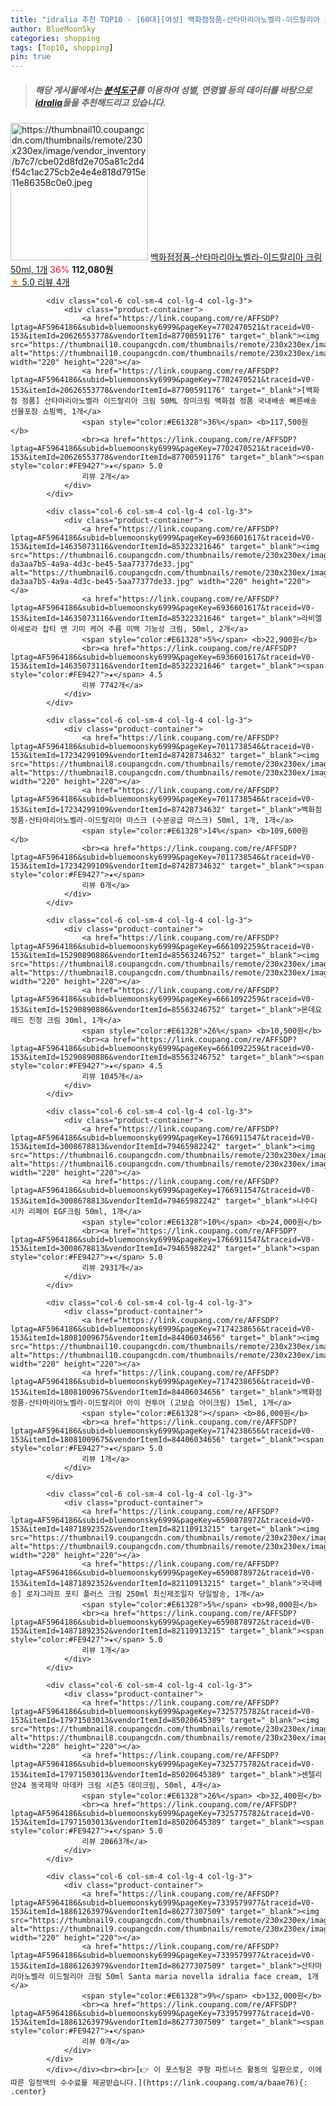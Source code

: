 ```yaml
---
title: "idralia 추천 TOP10 - [60대][여성] 백화점정품-산타마리아노벨라-이드랄리아 크림 50ml, 1개"
author: BlueMoonSky
categories: shopping
tags: [Top10, shopping]
pin: true
---
```


> ##### 해당 게시물에서는 [**분석도구**](https://itemscout.io/)를 이용하여 **성별**, **연령별** 등의 데이터를 바탕으로 [**idralia**](https://link.coupang.com/a/baae76)들을 추천해드리고 있습니다.
<div class="container"><div class="row">
            <div class="col-6 col-sm-4 col-lg-4 col-lg-3">
                <div class="product-container">
                    <a href="https://link.coupang.com/re/AFFSDP?lptag=AF5964186&subid=bluemoonsky6999&pageKey=6910291047&traceid=V0-153&itemId=16651006439&vendorItemId=86361757297" target="_blank"><img src="https://thumbnail10.coupangcdn.com/thumbnails/remote/230x230ex/image/vendor_inventory/b7c7/cbe02d8fd2e705a81c2d4f54c1ac275cb2e4e4e818d7915e11e86358c0e0.jpeg" alt="https://thumbnail10.coupangcdn.com/thumbnails/remote/230x230ex/image/vendor_inventory/b7c7/cbe02d8fd2e705a81c2d4f54c1ac275cb2e4e4e818d7915e11e86358c0e0.jpeg" width="220" height="220"></a>
                    <a href="https://link.coupang.com/re/AFFSDP?lptag=AF5964186&subid=bluemoonsky6999&pageKey=6910291047&traceid=V0-153&itemId=16651006439&vendorItemId=86361757297" target="_blank">백화점정품-산타마리아노벨라-이드랄리아 크림 50ml, 1개</a>
                    <span style="color:#E61328">36%</span> <b>112,080원</b>
                    <br><a href="https://link.coupang.com/re/AFFSDP?lptag=AF5964186&subid=bluemoonsky6999&pageKey=6910291047&traceid=V0-153&itemId=16651006439&vendorItemId=86361757297" target="_blank"><span style="color:#FE9427">★</span> 5.0
                    리뷰 4개</a>
                </div>
            </div>
            
            <div class="col-6 col-sm-4 col-lg-4 col-lg-3">
                <div class="product-container">
                    <a href="https://link.coupang.com/re/AFFSDP?lptag=AF5964186&subid=bluemoonsky6999&pageKey=7702470521&traceid=V0-153&itemId=20626553778&vendorItemId=87700591176" target="_blank"><img src="https://thumbnail10.coupangcdn.com/thumbnails/remote/230x230ex/image/vendor_inventory/b765/a45cfb0e2a3980af96f128c3e937a86d2e33182dc65d7f1052d9ac09ccf7.jpg" alt="https://thumbnail10.coupangcdn.com/thumbnails/remote/230x230ex/image/vendor_inventory/b765/a45cfb0e2a3980af96f128c3e937a86d2e33182dc65d7f1052d9ac09ccf7.jpg" width="220" height="220"></a>
                    <a href="https://link.coupang.com/re/AFFSDP?lptag=AF5964186&subid=bluemoonsky6999&pageKey=7702470521&traceid=V0-153&itemId=20626553778&vendorItemId=87700591176" target="_blank">[백화점 정품] 산타마리아노벨라 이드랄리아 크림 50ML 장미크림 백화점 정품 국내배송 빠른배송 선물포장 쇼핑백, 1개</a>
                    <span style="color:#E61328">36%</span> <b>117,500원</b>
                    <br><a href="https://link.coupang.com/re/AFFSDP?lptag=AF5964186&subid=bluemoonsky6999&pageKey=7702470521&traceid=V0-153&itemId=20626553778&vendorItemId=87700591176" target="_blank"><span style="color:#FE9427">★</span> 5.0
                    리뷰 2개</a>
                </div>
            </div>
            
            <div class="col-6 col-sm-4 col-lg-4 col-lg-3">
                <div class="product-container">
                    <a href="https://link.coupang.com/re/AFFSDP?lptag=AF5964186&subid=bluemoonsky6999&pageKey=6936601617&traceid=V0-153&itemId=14635073116&vendorItemId=85322321646" target="_blank"><img src="https://thumbnail6.coupangcdn.com/thumbnails/remote/230x230ex/image/retail/images/745300618441186-da3aa7b5-4a9a-4d3c-be45-5aa77377de33.jpg" alt="https://thumbnail6.coupangcdn.com/thumbnails/remote/230x230ex/image/retail/images/745300618441186-da3aa7b5-4a9a-4d3c-be45-5aa77377de33.jpg" width="220" height="220"></a>
                    <a href="https://link.coupang.com/re/AFFSDP?lptag=AF5964186&subid=bluemoonsky6999&pageKey=6936601617&traceid=V0-153&itemId=14635073116&vendorItemId=85322321646" target="_blank">라비엘 아세로라 잡티 앤 기미 케어 주름 미백 기능성 크림, 50ml, 2개</a>
                    <span style="color:#E61328">5%</span> <b>22,900원</b>
                    <br><a href="https://link.coupang.com/re/AFFSDP?lptag=AF5964186&subid=bluemoonsky6999&pageKey=6936601617&traceid=V0-153&itemId=14635073116&vendorItemId=85322321646" target="_blank"><span style="color:#FE9427">★</span> 4.5
                    리뷰 7742개</a>
                </div>
            </div>
            
            <div class="col-6 col-sm-4 col-lg-4 col-lg-3">
                <div class="product-container">
                    <a href="https://link.coupang.com/re/AFFSDP?lptag=AF5964186&subid=bluemoonsky6999&pageKey=7011738546&traceid=V0-153&itemId=17234299109&vendorItemId=87428734632" target="_blank"><img src="https://thumbnail8.coupangcdn.com/thumbnails/remote/230x230ex/image/vendor_inventory/04b0/d36fc0b0d6ed3ea43b16f773426c55208f0723cb51bd643d81fd025abedc.jpg" alt="https://thumbnail8.coupangcdn.com/thumbnails/remote/230x230ex/image/vendor_inventory/04b0/d36fc0b0d6ed3ea43b16f773426c55208f0723cb51bd643d81fd025abedc.jpg" width="220" height="220"></a>
                    <a href="https://link.coupang.com/re/AFFSDP?lptag=AF5964186&subid=bluemoonsky6999&pageKey=7011738546&traceid=V0-153&itemId=17234299109&vendorItemId=87428734632" target="_blank">백화점정품-산타마리아노벨라-이드랄리아 마스크 (수분공급 마스크) 50ml, 1개, 1개</a>
                    <span style="color:#E61328">14%</span> <b>109,600원</b>
                    <br><a href="https://link.coupang.com/re/AFFSDP?lptag=AF5964186&subid=bluemoonsky6999&pageKey=7011738546&traceid=V0-153&itemId=17234299109&vendorItemId=87428734632" target="_blank"><span style="color:#FE9427">★</span> 
                    리뷰 0개</a>
                </div>
            </div>
            
            <div class="col-6 col-sm-4 col-lg-4 col-lg-3">
                <div class="product-container">
                    <a href="https://link.coupang.com/re/AFFSDP?lptag=AF5964186&subid=bluemoonsky6999&pageKey=6661092259&traceid=V0-153&itemId=15290890886&vendorItemId=85563246752" target="_blank"><img src="https://thumbnail8.coupangcdn.com/thumbnails/remote/230x230ex/image/vendor_inventory/e57d/03ce9af5f3a9a7466e174503095522f91a855e3f2232457a87ee88d27a2d.jpg" alt="https://thumbnail8.coupangcdn.com/thumbnails/remote/230x230ex/image/vendor_inventory/e57d/03ce9af5f3a9a7466e174503095522f91a855e3f2232457a87ee88d27a2d.jpg" width="220" height="220"></a>
                    <a href="https://link.coupang.com/re/AFFSDP?lptag=AF5964186&subid=bluemoonsky6999&pageKey=6661092259&traceid=V0-153&itemId=15290890886&vendorItemId=85563246752" target="_blank">몬데요 레드 진정 크림 30ml, 1개</a>
                    <span style="color:#E61328">26%</span> <b>10,500원</b>
                    <br><a href="https://link.coupang.com/re/AFFSDP?lptag=AF5964186&subid=bluemoonsky6999&pageKey=6661092259&traceid=V0-153&itemId=15290890886&vendorItemId=85563246752" target="_blank"><span style="color:#FE9427">★</span> 4.5
                    리뷰 1045개</a>
                </div>
            </div>
            
            <div class="col-6 col-sm-4 col-lg-4 col-lg-3">
                <div class="product-container">
                    <a href="https://link.coupang.com/re/AFFSDP?lptag=AF5964186&subid=bluemoonsky6999&pageKey=1766911547&traceid=V0-153&itemId=3008678813&vendorItemId=79465982242" target="_blank"><img src="https://thumbnail6.coupangcdn.com/thumbnails/remote/230x230ex/image/vendor_inventory/524a/edfce50f34e503677cd7fde4337694574e0751c841b0e257c9d2b8a5cedf.jpg" alt="https://thumbnail6.coupangcdn.com/thumbnails/remote/230x230ex/image/vendor_inventory/524a/edfce50f34e503677cd7fde4337694574e0751c841b0e257c9d2b8a5cedf.jpg" width="220" height="220"></a>
                    <a href="https://link.coupang.com/re/AFFSDP?lptag=AF5964186&subid=bluemoonsky6999&pageKey=1766911547&traceid=V0-153&itemId=3008678813&vendorItemId=79465982242" target="_blank">나수다 시카 리페어 EGF크림 50ml, 1개</a>
                    <span style="color:#E61328">10%</span> <b>24,000원</b>
                    <br><a href="https://link.coupang.com/re/AFFSDP?lptag=AF5964186&subid=bluemoonsky6999&pageKey=1766911547&traceid=V0-153&itemId=3008678813&vendorItemId=79465982242" target="_blank"><span style="color:#FE9427">★</span> 5.0
                    리뷰 2931개</a>
                </div>
            </div>
            
            <div class="col-6 col-sm-4 col-lg-4 col-lg-3">
                <div class="product-container">
                    <a href="https://link.coupang.com/re/AFFSDP?lptag=AF5964186&subid=bluemoonsky6999&pageKey=7174238656&traceid=V0-153&itemId=18081009675&vendorItemId=84406034656" target="_blank"><img src="https://thumbnail10.coupangcdn.com/thumbnails/remote/230x230ex/image/vendor_inventory/bf4d/0f0bdc38c05ded1b192d5941fd478abf6638686d6f7c0aaefd7e31282e40.jpg" alt="https://thumbnail10.coupangcdn.com/thumbnails/remote/230x230ex/image/vendor_inventory/bf4d/0f0bdc38c05ded1b192d5941fd478abf6638686d6f7c0aaefd7e31282e40.jpg" width="220" height="220"></a>
                    <a href="https://link.coupang.com/re/AFFSDP?lptag=AF5964186&subid=bluemoonsky6999&pageKey=7174238656&traceid=V0-153&itemId=18081009675&vendorItemId=84406034656" target="_blank">백화점정품-산타마리아노벨라-이드랄리아 아이 컨투어 (고보습 아이크림) 15ml, 1개</a>
                    <span style="color:#E61328"></span> <b>86,000원</b>
                    <br><a href="https://link.coupang.com/re/AFFSDP?lptag=AF5964186&subid=bluemoonsky6999&pageKey=7174238656&traceid=V0-153&itemId=18081009675&vendorItemId=84406034656" target="_blank"><span style="color:#FE9427">★</span> 5.0
                    리뷰 1개</a>
                </div>
            </div>
            
            <div class="col-6 col-sm-4 col-lg-4 col-lg-3">
                <div class="product-container">
                    <a href="https://link.coupang.com/re/AFFSDP?lptag=AF5964186&subid=bluemoonsky6999&pageKey=6590878972&traceid=V0-153&itemId=14871892352&vendorItemId=82110913215" target="_blank"><img src="https://thumbnail9.coupangcdn.com/thumbnails/remote/230x230ex/image/vendor_inventory/91f7/fb0fbb0147b68150f59018f8bca15559b20c0b6d38d883a2b053d26c100a.jpg" alt="https://thumbnail9.coupangcdn.com/thumbnails/remote/230x230ex/image/vendor_inventory/91f7/fb0fbb0147b68150f59018f8bca15559b20c0b6d38d883a2b053d26c100a.jpg" width="220" height="220"></a>
                    <a href="https://link.coupang.com/re/AFFSDP?lptag=AF5964186&subid=bluemoonsky6999&pageKey=6590878972&traceid=V0-153&itemId=14871892352&vendorItemId=82110913215" target="_blank">국내배송] 로자그라프 포티 플러스 크림 250ml 최신제조일자 당일발송, 1개</a>
                    <span style="color:#E61328">5%</span> <b>98,000원</b>
                    <br><a href="https://link.coupang.com/re/AFFSDP?lptag=AF5964186&subid=bluemoonsky6999&pageKey=6590878972&traceid=V0-153&itemId=14871892352&vendorItemId=82110913215" target="_blank"><span style="color:#FE9427">★</span> 5.0
                    리뷰 1개</a>
                </div>
            </div>
            
            <div class="col-6 col-sm-4 col-lg-4 col-lg-3">
                <div class="product-container">
                    <a href="https://link.coupang.com/re/AFFSDP?lptag=AF5964186&subid=bluemoonsky6999&pageKey=7325775782&traceid=V0-153&itemId=17971503013&vendorItemId=85020645389" target="_blank"><img src="https://thumbnail8.coupangcdn.com/thumbnails/remote/230x230ex/image/vendor_inventory/7235/55d5440046cf2d391539721590da4bded3931b8eb84d9fd7ecd9069fcd81.jpg" alt="https://thumbnail8.coupangcdn.com/thumbnails/remote/230x230ex/image/vendor_inventory/7235/55d5440046cf2d391539721590da4bded3931b8eb84d9fd7ecd9069fcd81.jpg" width="220" height="220"></a>
                    <a href="https://link.coupang.com/re/AFFSDP?lptag=AF5964186&subid=bluemoonsky6999&pageKey=7325775782&traceid=V0-153&itemId=17971503013&vendorItemId=85020645389" target="_blank">센텔리안24 동국제약 마데카 크림 시즌5 데이크림, 50ml, 4개</a>
                    <span style="color:#E61328">26%</span> <b>32,400원</b>
                    <br><a href="https://link.coupang.com/re/AFFSDP?lptag=AF5964186&subid=bluemoonsky6999&pageKey=7325775782&traceid=V0-153&itemId=17971503013&vendorItemId=85020645389" target="_blank"><span style="color:#FE9427">★</span> 5.0
                    리뷰 20663개</a>
                </div>
            </div>
            
            <div class="col-6 col-sm-4 col-lg-4 col-lg-3">
                <div class="product-container">
                    <a href="https://link.coupang.com/re/AFFSDP?lptag=AF5964186&subid=bluemoonsky6999&pageKey=7339579977&traceid=V0-153&itemId=18861263979&vendorItemId=86277307509" target="_blank"><img src="https://thumbnail9.coupangcdn.com/thumbnails/remote/230x230ex/image/vendor_inventory/26d2/fb2cc779539aeedc085e2a11dfe0aec0d0183b1c56f4ea7d9c674a1c6fdb.png" alt="https://thumbnail9.coupangcdn.com/thumbnails/remote/230x230ex/image/vendor_inventory/26d2/fb2cc779539aeedc085e2a11dfe0aec0d0183b1c56f4ea7d9c674a1c6fdb.png" width="220" height="220"></a>
                    <a href="https://link.coupang.com/re/AFFSDP?lptag=AF5964186&subid=bluemoonsky6999&pageKey=7339579977&traceid=V0-153&itemId=18861263979&vendorItemId=86277307509" target="_blank">산타마리아노벨라 이드랄리아 크림 50ml Santa maria novella idralia face cream, 1개</a>
                    <span style="color:#E61328">9%</span> <b>132,000원</b>
                    <br><a href="https://link.coupang.com/re/AFFSDP?lptag=AF5964186&subid=bluemoonsky6999&pageKey=7339579977&traceid=V0-153&itemId=18861263979&vendorItemId=86277307509" target="_blank"><span style="color:#FE9427">★</span> 
                    리뷰 0개</a>
                </div>
            </div>
            </div></div><br><br>[👉 이 포스팅은 쿠팡 파트너스 활동의 일환으로, 이에 따른 일정액의 수수료를 제공받습니다.](https://link.coupang.com/a/baae76){: .center}